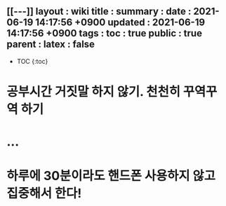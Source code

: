 [[---]]
layout  : wiki
title   : 
summary : 
date    : 2021-06-19 14:17:56 +0900
updated : 2021-06-19 14:17:56 +0900
tags    : 
toc     : true
public  : true
parent  : 
latex   : false
---
* TOC
{:toc}

# 공부시간 거짓말 하지 않기. 천천히 꾸역꾸역 하기 
# ...
# 하루에 30분이라도 핸드폰 사용하지 않고 집중해서 한다!
